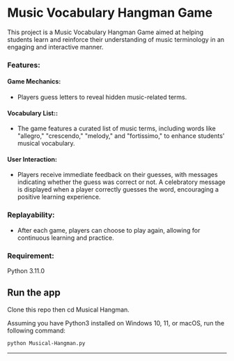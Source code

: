 # Music Vocabulary Hangman Game

This project is a Music Vocabulary Hangman Game aimed at helping students learn and reinforce their understanding of music terminology in an engaging and interactive manner.

### Features:

#### Game Mechanics:
- Players guess letters to reveal hidden music-related terms.

#### Vocabulary List::
- The game features a curated list of music terms, including words like "allegro," "crescendo," "melody," and "fortissimo," to enhance students' musical vocabulary.

#### User Interaction:
- Players receive immediate feedback on their guesses, with messages indicating whether the guess was correct or not.
A celebratory message is displayed when a player correctly guesses the word, encouraging a positive learning experience.

### Replayability:
- After each game, players can choose to play again, allowing for continuous learning and practice.

### Requirement:
Python 3.11.0
  
## Run the app

Clone this repo then cd Musical Hangman.

Assuming you have Python3 installed on Windows 10, 11, or macOS, run the following command:

``` bash
python Musical-Hangman.py
```

---
